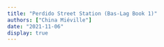 ```yaml
---
title: "Perdido Street Station (Bas-Lag Book 1)"
authors: ["China Miéville"]
date: "2021-11-06"
display: true
---
```


<!-- Your comments or review here -->
